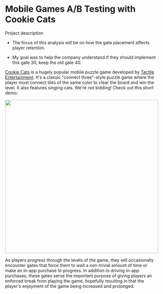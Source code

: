 # Mobile Games A/B Testing with Cookie Cats

Project description

- The focus of this analysis will be on how the gate placement affects player retention.

- My goal was to help the company understand if they should implement this gate 30, keep the old gate 40.

<p><a href="https://www.facebook.com/cookiecatsgame">Cookie Cats</a> is a hugely popular mobile puzzle game developed by <a href="http://tactile.dk">Tactile Entertainment</a>. It's a classic "connect three"-style puzzle game where the player must connect tiles of the same color to clear the board and win the level. It also features singing cats. We're not kidding! Check out this short demo:</p>
<p><a href="https://youtu.be/GaP5f0jVTWE"><img src="https://image.winudf.com/v2/image1/ZGsudGFjdGlsZS5jb29raWVjYXRzX3NjcmVlbl85XzE1NzM1NzQ5OThfMDY2/screen-9.jpg?fakeurl=1&type=.jpg" style="width: 500px"></a></p>
<p>As players progress through the levels of the game, they will occasionally encounter gates that force them to wait a non-trivial amount of time or make an in-app purchase to progress. In addition to driving in-app purchases, these gates serve the important purpose of giving players an enforced break from playing the game, hopefully resulting in that the player's enjoyment of the game being increased and prolonged.</p>
<p><img src="https://assets.datacamp.com/production/project_184/img/cc_gates.png" alt></p>
